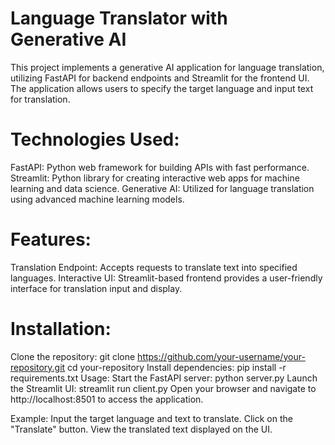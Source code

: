 # Language Translator with Generative AI
This project implements a generative AI application for language translation, utilizing FastAPI for backend endpoints and Streamlit for the frontend UI. The application allows users to specify the target language and input text for translation.

# Technologies Used:
FastAPI: Python web framework for building APIs with fast performance.
Streamlit: Python library for creating interactive web apps for machine learning and data science.
Generative AI: Utilized for language translation using advanced machine learning models.

# Features:
Translation Endpoint: Accepts requests to translate text into specified languages.
Interactive UI: Streamlit-based frontend provides a user-friendly interface for translation input and display.

# Installation:
Clone the repository:
git clone https://github.com/your-username/your-repository.git
cd your-repository
Install dependencies:
pip install -r requirements.txt
Usage:
Start the FastAPI server:
python server.py
Launch the Streamlit UI:
streamlit run client.py
Open your browser and navigate to http://localhost:8501 to access the application.

Example:
Input the target language and text to translate.
Click on the "Translate" button.
View the translated text displayed on the UI.
